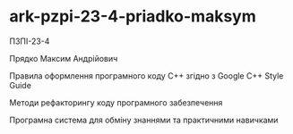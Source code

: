 # ark-pzpi-23-4-priadko-maksym

ПЗПІ-23-4

Прядко Максим Андрійович

Правила оформлення програмного коду С++ згідно з Google C++ Style Guide

Методи рефакторингу коду програмного забезпечення

Програмна система для обміну знаннями та практичними навичками
